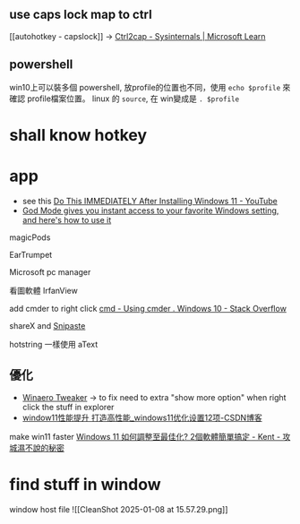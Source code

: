 


## use caps lock map to ctrl

[[autohotkey  - capslock]] -> [Ctrl2cap - Sysinternals | Microsoft Learn](https://learn.microsoft.com/en-us/sysinternals/downloads/ctrl2cap)


## powershell

win10上可以裝多個 powershell, 放profile的位置也不同，使用  `echo $profile` 來確認 profile檔案位置。
linux 的 `source`, 在 win變成是 `. $profile`



# shall know hotkey


# app

- see this [Do This IMMEDIATELY After Installing Windows 11 - YouTube](https://www.youtube.com/watch?v=mc4d7ewuqiM)
- [God Mode gives you instant access to your favorite Windows setting, and here's how to use it](https://www.xda-developers.com/how-to-enable-god-mode-windows-11-what-is-it/)


magicPods


EarTrumpet

Microsoft pc manager


看圖軟體 
IrfanView

add cmder to right click [cmd - Using cmder . Windows 10 - Stack Overflow](https://stackoverflow.com/questions/68428867/using-cmder-windows-10)


shareX and [Snipaste](https://www.snipaste.com/)


hotstring 一樣使用 aText


## 優化
- [Winaero Tweaker](https://winaero.com/winaero-tweaker/#download) -> to fix need to extra "show more option" when right click the stuff in explorer 
- [window11性能提升 打造高性能\_windows11优化设置12项-CSDN博客](https://blog.csdn.net/Wantfly9951/article/details/124368363)

make win11 faster [Windows 11 如何調整至最佳化? 2個軟體簡單搞定 - Kent - 攻城濕不說的秘密](https://blog3c.net/blog/post/windows11-optimize-software#more-4515)



# find stuff in window

window host file
![[CleanShot 2025-01-08 at 15.57.29.png]]